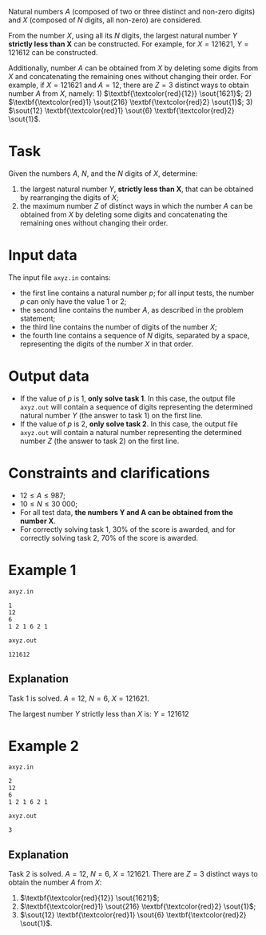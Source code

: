 
Natural numbers $A$ (composed of two or three distinct and non-zero digits) and $X$ (composed of $N$ digits, all non-zero) are considered.

From the number $X$, using all its $N$ digits, the largest natural number $Y$ **strictly less than $\textbf{X}$** can be constructed. For example, for $X=121621$, $Y=121612$ can be constructed.

Additionally, number $A$ can be obtained from $X$ by deleting some digits from $X$ and concatenating the remaining ones without changing their order. For example, if $X=121621$ and $A=12$, there are $Z=3$ distinct ways to obtain number $A$ from $X$, namely: 1) $\textbf{\textcolor{red}{12}} \sout{1621}$; 2) $\textbf{\textcolor{red}1} \sout{216} \textbf{\textcolor{red}2} \sout{1}$; 3) $\sout{12} \textbf{\textcolor{red}1} \sout{6} \textbf{\textcolor{red}2} \sout{1}$.

# Task

Given the numbers $A$, $N$, and the $N$ digits of $X$, determine:
1. the largest natural number $Y$, **strictly less than $\textbf{X}$**, that can be obtained by rearranging the digits of $X$;
2. the maximum number $Z$ of distinct ways in which the number $A$ can be obtained from $X$ by deleting some digits and concatenating the remaining ones without changing their order. 

# Input data

The input file `axyz.in` contains:
- the first line contains a natural number $p$; for all input tests, the number $p$ can only have the value $1$ or $2$;
- the second line contains the number $A$, as described in the problem statement;
- the third line contains the number of digits of the number $X$;
- the fourth line contains a sequence of $N$ digits, separated by a space, representing the digits of the number $X$ in that order.

# Output data

* If the value of $p$ is $1$, **only solve task $\textbf{1}$**. In this case, the output file `axyz.out` will contain a sequence of digits representing the determined natural number $Y$ (the answer to task $1$) on the first line.
* If the value of $p$ is $2$, **only solve task $\textbf{2}$**. In this case, the output file `axyz.out` will contain a natural number representing the determined number $Z$ (the answer to task $2$) on the first line.

# Constraints and clarifications

* $12 \leq A \leq 987$;
* $10 \leq N \leq 30\ 000$;
* For all test data, **the numbers $\textbf{Y}$ and $\textbf{A}$ can be obtained from the number $\textbf{X}$**.
* For correctly solving task $1$, $30\%$ of the score is awarded, and for correctly solving task $2$, $70\%$ of the score is awarded.

# Example 1

`axyz.in`
```
1
12
6
1 2 1 6 2 1
```

`axyz.out`
```
121612
```

## Explanation

Task $1$ is solved. $A=12$, $N=6$, $X=121621$.

The largest number $Y$ strictly less than $X$ is: $Y=121612$

# Example 2

`axyz.in`
```
2
12
6
1 2 1 6 2 1
```

`axyz.out`
```
3
```

## Explanation

Task $2$ is solved. $A=12$, $N=6$, $X=121621$.
There are $Z=3$ distinct ways to obtain the number $A$ from $X$:
1) $\textbf{\textcolor{red}{12}} \sout{1621}$;
2) $\textbf{\textcolor{red}1} \sout{216} \textbf{\textcolor{red}2} \sout{1}$;
3) $\sout{12} \textbf{\textcolor{red}1} \sout{6} \textbf{\textcolor{red}2} \sout{1}$.

